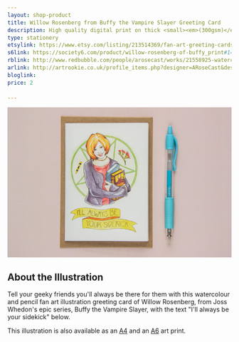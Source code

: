 ```yaml
---
layout: shop-product
title: Willow Rosenberg from Buffy the Vampire Slayer Greeting Card
description: High quality digital print on thick <small><em>(300gsm)</em></small> silk card. Blank inside, with logo on back. Comes with a kraft envelope, in a protective cello bag. A6 in size <small><em>(14.8 x 10.5cm or 4.1 x 5.8in)</em></small>
type: stationery
etsylink: https://www.etsy.com/listing/213514369/fan-art-greeting-cards-select-who-you
s6link: https://society6.com/product/willow-rosenberg-of-buffy_print#1=45
rblink: http://www.redbubble.com/people/arosecast/works/21558925-watercolour-fanart-illustration-of-willow-rosenberg-from-joss-whedons-buffy-the-vampire-slayer
arlink: http://artrookie.co.uk/profile_items.php?designer=ARoseCast&design=8195
bloglink: 
price: 2

---
```


<div class="carosel">
    <img src="/assets/shop/fanart-willow-buffy-greeting-card.jpg" alt="&quot;I'll Always be your Sidekick&quot; - Greeting Card with a printed illustration of Willow Rosenberg from Joss Whedon's Buffy the Vampire Slayer, made by A Rose Cast" title="&quot;I'll Always be your Sidekick&quot; - Greeting Card with a printed illustration of Willow Rosenberg from Joss Whedon's Buffy the Vampire Slayer, hand-made by @arosecast">
</div>

<h2>About the Illustration</h2>
Tell your geeky friends you'll always be there for them with this watercolour and pencil fan art illustration greeting card of Willow Rosenberg, from Joss Whedon's epic series, Buffy the Vampire Slayer, with the text &quot;I'll always be your sidekick&quot; below.

This illustration is also available as an [A4](/shop/fanart-willow-buffy-a4-art-print.html) and an [A6]() art print.